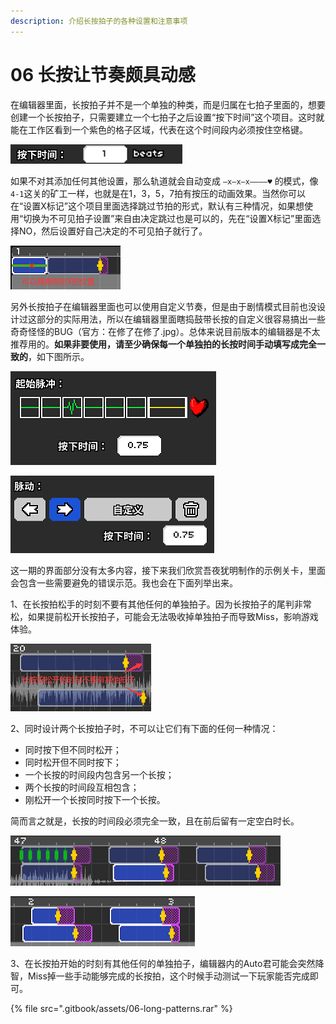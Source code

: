 ```yaml
---
description: 介绍长按拍子的各种设置和注意事项
---
```


# 06 长按让节奏颇具动感

在编辑器里面，长按拍子并不是一个单独的种类，而是归属在七拍子里面的，想要创建一个长按拍子，只需要建立一个七拍子之后设置“按下时间”这个项目。这时就能在工作区看到一个紫色的格子区域，代表在这个时间段内必须按住空格键。

![](.gitbook/assets/06-01.png)

如果不对其添加任何其他设置，那么轨道就会自动变成 `—x—x—x————♥` 的模式，像`4-1`这关的矿工一样，也就是在1，3，5，7拍有按压的动画效果。当然你可以在“设置X标记”这个项目里面选择跳过节拍的形式，默认有三种情况，如果想使用“切换为不可见拍子设置”来自由决定跳过也是可以的，先在“设置X标记”里面选择NO，然后设置好自己决定的不可见拍子就行了。

![](.gitbook/assets/06-02.png)

另外长按拍子在编辑器里面也可以使用自定义节奏，但是由于剧情模式目前也没设计过这部分的实际用法，所以在编辑器里面瞎捣鼓带长按的自定义很容易搞出一些奇奇怪怪的BUG（官方：在修了在修了.jpg）。总体来说目前版本的编辑器是不太推荐用的。**如果非要使用，请至少确保每一个单独拍的长按时间手动填写成完全一致的**，如下图所示。

![](.gitbook/assets/06-03.png)

![](.gitbook/assets/06-04.png)

这一期的界面部分没有太多内容，接下来我们欣赏吾夜犹明制作的示例关卡，里面会包含一些需要避免的错误示范。我也会在下面列举出来。

1、在长按拍松手的时刻不要有其他任何的单独拍子。因为长按拍子的尾判非常松，如果提前松开长按拍子，可能会无法吸收掉单独拍子而导致Miss，影响游戏体验。

![](.gitbook/assets/06-05.png)

2、同时设计两个长按拍子时，不可以让它们有下面的任何一种情况：

* 同时按下但不同时松开；
* 同时松开但不同时按下；
* 一个长按的时间段内包含另一个长按；
* 两个长按的时间段互相包含；
* 刚松开一个长按同时按下一个长按。

简而言之就是，长按的时间段必须完全一致，且在前后留有一定空白时长。

![](.gitbook/assets/06-06.png)

![](.gitbook/assets/06-07.png)

3、在长按拍开始的时刻有其他任何的单独拍子，编辑器内的Auto君可能会突然降智，Miss掉一些手动能够完成的长按拍，这个时候手动测试一下玩家能否完成即可。

{% file src=".gitbook/assets/06-long-patterns.rar" %}

